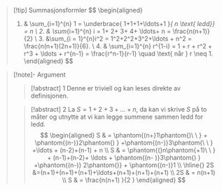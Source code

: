 > [!tip] Summasjonsformler
> $$
> \begin{aligned} 
>   1. & \sum_{i=1}^{n} 1 = \underbrace{ 1+1+1+\ldots+1 }_{ n \text{ ledd}} = n  \\ 2. & \sum_{i=1}^{n} i = 1+ 2+ 3+ 4+ \ldots+ n = \frac{n(n+1)}{2} \\ 3. &\sum_{i = 1}^{n}i^2 = 1^2+2^2+3^2+\ldots + n^2 = \frac{n(n+1)(2n+1)}{6}.    \\    4. & \sum_{i=1}^{n} r^{1-i} = 1 + r + r^2 + r^3 + \ldots + r^{n-1} = \frac{r^n-1}{r-1} \quad \text{ når } r \neq 1. \end{aligned} 
>  $$




> [!note]- Argument 
> 
> > [!abstract]  1
> > Denne er triviell og kan leses direkte av definisjonen.
> 
> > [!abstract]  2
> > La $S = 1+2+3+\ldots + n$, da kan vi skrive $S$ på to måter og utnytte at vi kan legge summene sammen ledd for ledd.
> > $$
> > \begin{aligned} 
> >   S & = \phantom{(n+}1\phantom{)\ \ } + \phantom{(n-)}2\phantom{) }  +\phantom{(n-)}3\phantom{\ \ }  +\ldots + (n-2)+(n-1) + n \\
> >     S & = \phantom{(}n\phantom{+1)\ \ } + (n-1)+(n-2)+ \ldots + \phantom{(n- )}3\phantom{) } +\phantom{(n-)} 2\phantom{)} + \phantom{(n-)}1 \\
> >       \hline{} 2S &=(n+1)+(n+1)+(n+1)+\ldots+(n+1)+(n+1)+(n+1) \\
> >         2S & = n(n+1) \\
> >  S & = \frac{n(n+1) }{2 } 
> >  \end{aligned} 
> > $$
